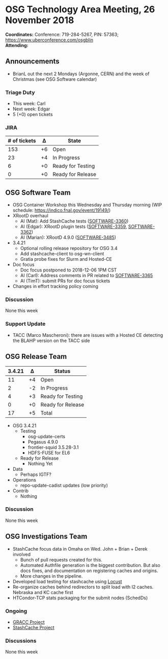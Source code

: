 # OSG Technology Area Meeting, 26 November 2018

**Coordinates:** Conference: 719-284-5267, PIN: 57363; <https://www.uberconference.com/osgblin>  
**Attending:**   


## Announcements

-   BrianL out the next 2 Mondays (Argonne, CERN) and the week of Christmas (see OSG Software calendar)


### Triage Duty

-   This week: Carl
-   Next week: Edgar
-   5 (+0) open tickets


### JIRA

| # of tickets | &Delta; | State             |
|------------ |------- |----------------- |
| 153          | +6      | Open              |
| 23           | +4      | In Progress       |
| 6            | +0      | Ready for Testing |
| 0            | +0      | Ready for Release |


## OSG Software Team

-   OSG Container Workshop this Wednesday and Thursday morning (WIP schedule: <https://indico.fnal.gov/event/19149/>)
-   XRootD overhaul  
    -   AI (Mat): Add StashCache tests ([SOFTWARE-3360](https://opensciencegrid.atlassian.net/browse/SOFTWARE-3360))
    -   AI (Edgar): XRootD plugin tests ([SOFTWARE-3359](https://opensciencegrid.atlassian.net/browse/SOFTWARE-3359), [SOFTWARE-3362](https://opensciencegrid.atlassian.net/browse/SOFTWARE-3362))
    -   AI (Marian): XRootD 4.9.0 ([SOFTWARE-3485](https://opensciencegrid.atlassian.net/browse/SOFTWARE-3485))
-   3.4.21  
    -   Optional rolling release repository for OSG 3.4
    -   Add stashcache-client to osg-wn-client
    -   Gratia probe fixes for Slurm and Hosted-CE
-   Doc focus  
    -   Doc focus postponed to 2018-12-06 1PM CST
    -   AI (Carl): Address comments in PR related to [SOFTWARE-3365](https://opensciencegrid.atlassian.net/browse/SOFTWARE-3365)
    -   AI (TimT): submit PRs for doc focus tickets
-   Changes in effort tracking policy coming


### Discussion

None this week  


### Support Update

-   TACC (Marco Mascheroni): there are issues with a Hosted CE detecting the BLAHP version on the TACC side


## OSG Release Team

| 3.4.21 | &Delta; | Status            |
|------ |------- |----------------- |
| 11     | +4      | Open              |
| 2      | -2      | In Progress       |
| 4      | +3      | Ready for Testing |
| 0      | +0      | Ready for Release |
| 17     | +5      | Total             |

-   OSG 3.4.21  
    -   Testing  
        -   osg-update-certs
        -   Pegasus 4.9.0
        -   frontier-squid 3.5.28-3.1
        -   HDFS-FUSE for EL6
    -   Ready for Release  
        -   Nothing Yet
-   Data  
    -   Perhaps IGTF?
-   Operations  
    -   repo-update-cadist updates (low priority)
-   Contrib  
    -   Nothing


### Discussion

None this week  


## OSG Investigations Team

-   StashCache focus data in Omaha on Wed.  John + Brian + Derek involved
    -   Bunch of pull requests created for this.
    -   Automated Authfile generation is the biggest contribution.  But also docs fixes, and documentation on registering caches and origins.
    -   More changes in the pipeline.
-   Developed load testing for stashcache using [Locust](https://locust.io/)
-   Re-organize caches behind redirectors to split load with I2 caches.  Nebraska and KC cache first
-   HTCondor-TCP stats packaging for the submit nodes (SchedDs) 


### Ongoing

-   [GRACC Project](https://opensciencegrid.atlassian.net/projects/GRACC)
-   [StashCache Project](http://opensciencegrid.org/docs/data/stashcache/overview/)


### Discussions

None this week
